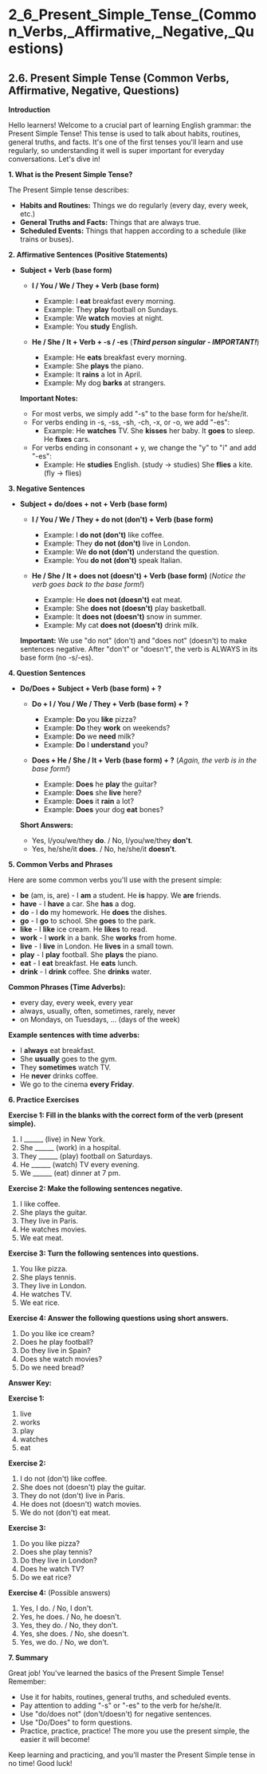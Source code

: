 # 2_6_Present_Simple_Tense_(Common_Verbs,_Affirmative,_Negative,_Questions)

## 2.6. Present Simple Tense (Common Verbs, Affirmative, Negative, Questions)

**Introduction**

Hello learners! Welcome to a crucial part of learning English grammar: the Present Simple Tense!  This tense is used to talk about habits, routines, general truths, and facts. It's one of the first tenses you'll learn and use regularly, so understanding it well is super important for everyday conversations. Let's dive in!

**1. What is the Present Simple Tense?**

The Present Simple tense describes:

*   **Habits and Routines:** Things we do regularly (every day, every week, etc.)
*   **General Truths and Facts:** Things that are always true.
*   **Scheduled Events:** Things that happen according to a schedule (like trains or buses).

**2. Affirmative Sentences (Positive Statements)**

*   **Subject + Verb (base form)**
    *   **I / You / We / They + Verb (base form)**  
        *   Example: I **eat** breakfast every morning.
        *   Example: They **play** football on Sundays.
        *   Example: We **watch** movies at night.
        *   Example: You **study** English.

    *   **He / She / It + Verb + -s / -es**  (***Third person singular - IMPORTANT!***)
        *   Example: He **eats** breakfast every morning.
        *   Example: She **plays** the piano.
        *   Example: It **rains** a lot in April.
        *   Example: My dog **barks** at strangers.

    **Important Notes:**

    *   For most verbs, we simply add "-s" to the base form for he/she/it.
    *   For verbs ending in -s, -ss, -sh, -ch, -x, or -o, we add "-es":
        *   Example:  He **watches** TV.  She **kisses** her baby. It **goes** to sleep. He **fixes** cars.
    *   For verbs ending in consonant + y, we change the "y" to "i" and add "-es":
        *   Example:  He **studies** English. (study -> studies)  She **flies** a kite. (fly -> flies)

**3. Negative Sentences**

*   **Subject + do/does + not + Verb (base form)**

    *   **I / You / We / They + do not (don't) + Verb (base form)**
        *   Example: I **do not (don't)** like coffee.
        *   Example: They **do not (don't)** live in London.
        *   Example: We **do not (don't)** understand the question.
        *   Example: You **do not (don't)** speak Italian.

    *   **He / She / It + does not (doesn't) + Verb (base form)**  (*Notice the verb goes back to the base form!*)
        *   Example: He **does not (doesn't)** eat meat.
        *   Example: She **does not (doesn't)** play basketball.
        *   Example: It **does not (doesn't)** snow in summer.
        *   Example: My cat **does not (doesn't)** drink milk.

    **Important:**  We use "do not" (don't) and "does not" (doesn't) to make sentences negative. After "don't" or "doesn't", the verb is ALWAYS in its base form (no -s/-es).

**4. Question Sentences**

*   **Do/Does + Subject + Verb (base form) + ?**

    *   **Do + I / You / We / They + Verb (base form) + ?**
        *   Example: **Do** you **like** pizza?
        *   Example: **Do** they **work** on weekends?
        *   Example: **Do** we **need** milk?
        *   Example: **Do** I **understand** you?

    *   **Does + He / She / It + Verb (base form) + ?**  (*Again, the verb is in the base form!*)
        *   Example: **Does** he **play** the guitar?
        *   Example: **Does** she **live** here?
        *   Example: **Does** it **rain** a lot?
        *   Example: **Does** your dog **eat** bones?

    **Short Answers:**

    *   Yes, I/you/we/they **do**.  / No, I/you/we/they **don't**.
    *   Yes, he/she/it **does**. / No, he/she/it **doesn't**.

**5. Common Verbs and Phrases**

Here are some common verbs you'll use with the present simple:

*   **be** (am, is, are) -  I **am** a student. He **is** happy. We **are** friends.
*   **have** -  I **have** a car. She **has** a dog.
*   **do** - I **do** my homework. He **does** the dishes.
*   **go** - I **go** to school. She **goes** to the park.
*   **like** - I **like** ice cream. He **likes** to read.
*   **work** - I **work** in a bank. She **works** from home.
*   **live** - I **live** in London. He **lives** in a small town.
*   **play** - I **play** football. She **plays** the piano.
*   **eat** - I **eat** breakfast. He **eats** lunch.
*   **drink** - I **drink** coffee. She **drinks** water.

**Common Phrases (Time Adverbs):**

*   every day, every week, every year
*   always, usually, often, sometimes, rarely, never
*   on Mondays, on Tuesdays, ... (days of the week)

**Example sentences with time adverbs:**

*   I **always** eat breakfast.
*   She **usually** goes to the gym.
*   They **sometimes** watch TV.
*   He **never** drinks coffee.
*   We go to the cinema **every Friday**.

**6. Practice Exercises**

**Exercise 1: Fill in the blanks with the correct form of the verb (present simple).**

1.  I ______ (live) in New York.
2.  She ______ (work) in a hospital.
3.  They ______ (play) football on Saturdays.
4.  He ______ (watch) TV every evening.
5.  We ______ (eat) dinner at 7 pm.

**Exercise 2: Make the following sentences negative.**

1.  I like coffee.
2.  She plays the guitar.
3.  They live in Paris.
4.  He watches movies.
5.  We eat meat.

**Exercise 3: Turn the following sentences into questions.**

1.  You like pizza.
2.  She plays tennis.
3.  They live in London.
4.  He watches TV.
5.  We eat rice.

**Exercise 4: Answer the following questions using short answers.**

1.  Do you like ice cream?
2.  Does he play football?
3.  Do they live in Spain?
4.  Does she watch movies?
5.  Do we need bread?

**Answer Key:**

**Exercise 1:**

1.  live
2.  works
3.  play
4.  watches
5.  eat

**Exercise 2:**

1.  I do not (don't) like coffee.
2.  She does not (doesn't) play the guitar.
3.  They do not (don't) live in Paris.
4.  He does not (doesn't) watch movies.
5.  We do not (don't) eat meat.

**Exercise 3:**

1.  Do you like pizza?
2.  Does she play tennis?
3.  Do they live in London?
4.  Does he watch TV?
5.  Do we eat rice?

**Exercise 4:** (Possible answers)

1.  Yes, I do. / No, I don't.
2.  Yes, he does. / No, he doesn't.
3.  Yes, they do. / No, they don't.
4.  Yes, she does. / No, she doesn't.
5.  Yes, we do. / No, we don't.

**7. Summary**

Great job! You've learned the basics of the Present Simple Tense! Remember:

*   Use it for habits, routines, general truths, and scheduled events.
*   Pay attention to adding "-s" or "-es" to the verb for he/she/it.
*   Use "do/does not" (don't/doesn't) for negative sentences.
*   Use "Do/Does" to form questions.
*   Practice, practice, practice! The more you use the present simple, the easier it will become!

Keep learning and practicing, and you'll master the Present Simple tense in no time! Good luck!
